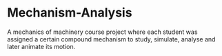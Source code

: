 # Mechanism-Analysis
A mechanics of machinery course project where each student was assigned a certain compound mechanism to study, simulate, analyse and later animate its motion.
